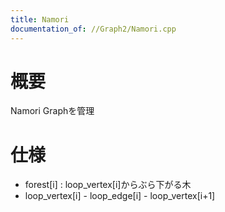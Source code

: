 ```yaml
---
title: Namori
documentation_of: //Graph2/Namori.cpp
---
```


# 概要  
Namori Graphを管理

# 仕様  
- forest[i] : loop_vertex[i]からぶら下がる木
- loop_vertex[i] - loop_edge[i] - loop_vertex[i+1]

